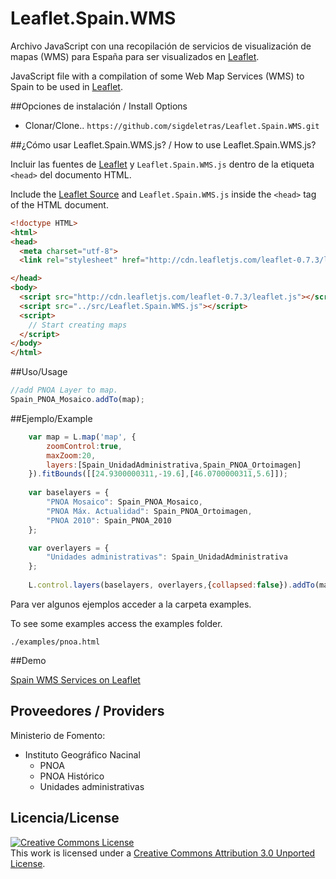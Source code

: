 Leaflet.Spain.WMS
=================
Archivo JavaScript con una recopilación de  servicios de visualización de mapas (WMS) para España para ser visualizados en [Leaflet](http://leafletjs.com/). 

JavaScript file with a compilation of some Web Map Services (WMS) to Spain to be used in [Leaflet](http://leafletjs.com/).

##Opciones de instalación / Install Options

- Clonar/Clone.. `https://github.com/sigdeletras/Leaflet.Spain.WMS.git`

##¿Cómo usar Leaflet.Spain.WMS.js? / How to use Leaflet.Spain.WMS.js?

Incluir las fuentes de [Leaflet](http://cdn.leafletjs.com/leaflet-0.7.3/leaflet.js) y `Leaflet.Spain.WMS.js` dentro de la etiqueta `<head>` del documento HTML. 

Include the [Leaflet Source](http://cdn.leafletjs.com/leaflet-0.7.3/leaflet.js) and `Leaflet.Spain.WMS.js` inside the `<head>` tag of the HTML document.

```html
<!doctype HTML>
<html>
<head>
  <meta charset="utf-8">
  <link rel="stylesheet" href="http://cdn.leafletjs.com/leaflet-0.7.3/leaflet.css">

</head>
<body>
  <script src="http://cdn.leafletjs.com/leaflet-0.7.3/leaflet.js"></script>
  <script src="../src/Leaflet.Spain.WMS.js"></script>
  <script>
    // Start creating maps
  </script>
</body>
</html>
```

##Uso/Usage

```Javascript
//add PNOA Layer to map.
Spain_PNOA_Mosaico.addTo(map);
```

##Ejemplo/Example


```Javascript
	var map = L.map('map', {
		zoomControl:true, 
		maxZoom:20,
		layers:[Spain_UnidadAdministrativa,Spain_PNOA_Ortoimagen]
	}).fitBounds([[24.9300000311,-19.6],[46.0700000311,5.6]]);
	
	var baselayers = {
		"PNOA Mosaico": Spain_PNOA_Mosaico,
		"PNOA Máx. Actualidad": Spain_PNOA_Ortoimagen,
		"PNOA 2010": Spain_PNOA_2010
	};

	var overlayers = {
		"Unidades administrativas": Spain_UnidadAdministrativa
	};
	
	L.control.layers(baselayers, overlayers,{collapsed:false}).addTo(map);
```
Para ver algunos ejemplos acceder a la carpeta examples.

To see some examples access the examples folder.

```
./examples/pnoa.html
```

##Demo


[Spain WMS Services on Leaflet](http://sigdeletras.com/Leaflet.Spain.WMS/examples/pnoa.html) 

## Proveedores / Providers


Ministerio de Fomento:
* Instituto Geográfico Nacinal
    * PNOA
    * PNOA Histórico
    * Unidades administrativas

## Licencia/License 
<a rel="license" href="http://creativecommons.org/licenses/by/3.0/deed.en_US"><img alt="Creative Commons License" style="border-width:0" src="http://i.creativecommons.org/l/by/3.0/88x31.png" /></a><br />This work is licensed under a <a rel="license" href="http://creativecommons.org/licenses/by/3.0/deed.en_US">Creative Commons Attribution 3.0 Unported License</a>.
